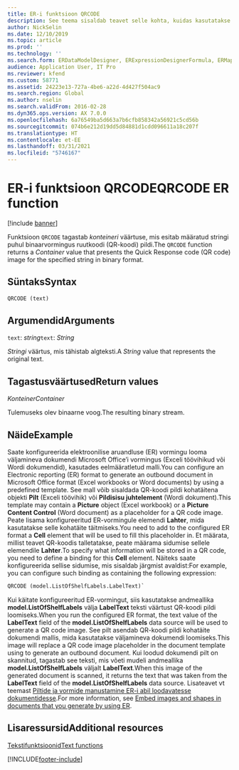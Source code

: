 ```yaml
---
title: ER-i funktsioon QRCODE
description: See teema sisaldab teavet selle kohta, kuidas kasutatakse elektroonilise aruandluse (ER) funktsiooni QRCODE.
author: NickSelin
ms.date: 12/10/2019
ms.topic: article
ms.prod: ''
ms.technology: ''
ms.search.form: ERDataModelDesigner, ERExpressionDesignerFormula, ERMappedFormatDesigner, ERModelMappingDesigner
audience: Application User, IT Pro
ms.reviewer: kfend
ms.custom: 58771
ms.assetid: 24223e13-727a-4be6-a22d-4d427f504ac9
ms.search.region: Global
ms.author: nselin
ms.search.validFrom: 2016-02-28
ms.dyn365.ops.version: AX 7.0.0
ms.openlocfilehash: 6a76549ba5d663a7b6cfb858342a56921c5cd56b
ms.sourcegitcommit: 074b6e212d19dd5d84881d1cdd096611a18c207f
ms.translationtype: HT
ms.contentlocale: et-EE
ms.lasthandoff: 03/31/2021
ms.locfileid: "5746167"
---
```

# <a name="qrcode-er-function"></a><span data-ttu-id="64ef3-103">ER-i funktsioon QRCODE</span><span class="sxs-lookup"><span data-stu-id="64ef3-103">QRCODE ER function</span></span>

[!include [banner](../includes/banner.md)]

<span data-ttu-id="64ef3-104">Funktsioon `QRCODE` tagastab *konteineri* väärtuse, mis esitab määratud stringi puhul binaarvormingus ruutkoodi (QR-koodi) pildi.</span><span class="sxs-lookup"><span data-stu-id="64ef3-104">The `QRCODE` function returns a *Container* value that presents the Quick Response code (QR code) image for the specified string in binary format.</span></span>

## <a name="syntax"></a><span data-ttu-id="64ef3-105">Süntaks</span><span class="sxs-lookup"><span data-stu-id="64ef3-105">Syntax</span></span>

```vb
QRCODE (text)
```

## <a name="arguments"></a><span data-ttu-id="64ef3-106">Argumendid</span><span class="sxs-lookup"><span data-stu-id="64ef3-106">Arguments</span></span>

<span data-ttu-id="64ef3-107">`text`: *string*</span><span class="sxs-lookup"><span data-stu-id="64ef3-107">`text`: *String*</span></span>

<span data-ttu-id="64ef3-108">*Stringi* väärtus, mis tähistab algteksti.</span><span class="sxs-lookup"><span data-stu-id="64ef3-108">A *String* value that represents the original text.</span></span>

## <a name="return-values"></a><span data-ttu-id="64ef3-109">Tagastusväärtused</span><span class="sxs-lookup"><span data-stu-id="64ef3-109">Return values</span></span>

<span data-ttu-id="64ef3-110">*Konteiner*</span><span class="sxs-lookup"><span data-stu-id="64ef3-110">*Container*</span></span>

<span data-ttu-id="64ef3-111">Tulemuseks olev binaarne voog.</span><span class="sxs-lookup"><span data-stu-id="64ef3-111">The resulting binary stream.</span></span>

## <a name="example"></a><span data-ttu-id="64ef3-112">Näide</span><span class="sxs-lookup"><span data-stu-id="64ef3-112">Example</span></span>

<span data-ttu-id="64ef3-113">Saate konfigureerida elektroonilise aruandluse (ER) vormingu looma väljamineva dokumendi Microsoft Office’i vormingus (Exceli töövihikud või Wordi dokumendid), kasutades eelmääratletud malli.</span><span class="sxs-lookup"><span data-stu-id="64ef3-113">You can configure an Electronic reporting (ER) format to generate an outbound document in Microsoft Office format (Excel workbooks or Word documents) by using a predefined template.</span></span> <span data-ttu-id="64ef3-114">See mall võib sisaldada QR-koodi pildi kohatäitena objekti **Pilt** (Exceli töövihik) või **Pildisisu juhtelement** (Wordi dokument).</span><span class="sxs-lookup"><span data-stu-id="64ef3-114">This template may contain a **Picture** object (Excel workbook) or a **Picture Content Control** (Word document) as a placeholder for a QR code image.</span></span> <span data-ttu-id="64ef3-115">Peate lisama konfigureeritud ER-vormingule elemendi **Lahter**, mida kasutatakse selle kohatäite täitmiseks.</span><span class="sxs-lookup"><span data-stu-id="64ef3-115">You need to add to the configured ER format a **Cell** element that will be used to fill this placeholder in.</span></span> <span data-ttu-id="64ef3-116">Et määrata, millist teavet QR-koodis talletatakse, peate määrama sidumise sellele elemendile **Lahter**.</span><span class="sxs-lookup"><span data-stu-id="64ef3-116">To specify what information will be stored in a QR code, you need to define a binding for this **Cell** element.</span></span> <span data-ttu-id="64ef3-117">Näiteks saate konfigureerida sellise sidumise, mis sisaldab järgmist avaldist:</span><span class="sxs-lookup"><span data-stu-id="64ef3-117">For example, you can configure such binding as containing the following expression:</span></span>

```vb
QRCODE (model.ListOfShelfLabels.LabelText)`
```

<span data-ttu-id="64ef3-118">Kui käitate konfigureeritud ER-vormingut, siis kasutatakse andmeallika **model.ListOfShelfLabels** välja **LabelText** teksti väärtust QR-koodi pildi loomiseks.</span><span class="sxs-lookup"><span data-stu-id="64ef3-118">When you run the configured ER format, the text value of the **LabelText** field of the **model.ListOfShelfLabels** data source will be used to generate a QR code image.</span></span> <span data-ttu-id="64ef3-119">See pilt asendab QR-koodi pildi kohatäite dokumendi mallis, mida kasutatakse väljamineva dokumendi loomiseks.</span><span class="sxs-lookup"><span data-stu-id="64ef3-119">This image will replace a QR code image placeholder in the document template using to generate an outbound document.</span></span> <span data-ttu-id="64ef3-120">Kui loodud dokumendi pilt on skannitud, tagastab see teksti, mis võeti mudeli andmeallika **model.ListOfShelfLabels** väljalt **LabelText**.</span><span class="sxs-lookup"><span data-stu-id="64ef3-120">When this image of the generated document is scanned, it returns the text that was taken from the **LabelText** field of the **model.ListOfShelfLabels** data source.</span></span> <span data-ttu-id="64ef3-121">Lisateavet vt teemast [Piltide ja vormide manustamine ER-i abil loodavatesse dokumentidesse](electronic-reporting-embed-images-shapes.md).</span><span class="sxs-lookup"><span data-stu-id="64ef3-121">For more information, see [Embed images and shapes in documents that you generate by using ER](electronic-reporting-embed-images-shapes.md).</span></span>

## <a name="additional-resources"></a><span data-ttu-id="64ef3-122">Lisaressursid</span><span class="sxs-lookup"><span data-stu-id="64ef3-122">Additional resources</span></span>

[<span data-ttu-id="64ef3-123">Tekstifunktsioonid</span><span class="sxs-lookup"><span data-stu-id="64ef3-123">Text functions</span></span>](er-functions-category-text.md)


[!INCLUDE[footer-include](../../../includes/footer-banner.md)]